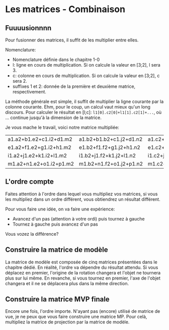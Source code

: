 # Les matrices - Combinaison

## Fuuuusionnnn

Pour fusionner des matrices, il suffit de les multiplier entre elles.

Nomenclature:
* Nomenclature définie dans le chapitre 1-0
* l: ligne en cours de multiplication. Si on calcule la valeur en [3;2], l sera 3.
* c: colonne en cours de multiplication. Si on calcule la valeur en [3;2], c sera 2.
* suffixes 1 et 2: donnée de la première et deuxième matrice, respectivement.

La méthode générale est simple, il suffit de multiplier la ligne courante par la colonne courante.
Ehm, pour le coup, un calcul vaut mieux qu'un long discours. Pour calculer le résultat en [l;c]:
`l1[0].c2[0]+l1[1].c2[1]+...`, où ... continue jusqu'à la dimension de la matrice.

Je vous mache le travail, voici notre matrice multipliée:

| | | | |
|---|---|---|---|
| a1.a2+b1.e2+c1.i2+d1.m2 | a1.b2+b1.b2+c1.j2+d1.n2 | a1.c2+b1.g2+c1.k2+d1.o2 | a1.d2+b1.h2+c1.l2+d1.p2 |
| e1.a2+f1.e2+g1.i2+h1.m2 | e1.b2+f1.f2+g1.j2+h1.n2 | e1.c2+f1.g2+g1.k2+h1.o2 | e1.d2+f1.h2+g1.l2+h1.p2 |
| i1.a2+j1.e2+k1.i2+l1.m2 | i1.b2+j1.f2+k1.j2+l1.n2 | i1.c2+j1.g2+k1.k2+l1.o2 | i1.d2+j1.h2+k1.l2+l1.p2 |
| m1.a2+n1.e2+o1.i2+p1.m2 | m1.b2+n1.f2+o1.j2+p1.n2 | m1.c2+n1.g2+o1.k2+p1.o2 | m1.d2+n1.h2+o1.l2+p1.p2 |


## L'ordre compte

Faites attention à l'ordre dans lequel vous multipliez vos matrices, si vous les multipliez dans un
ordre différent, vous obtiendrez un résultat différent.

Pour vous faire une idée, on va faire une expérience:
* Avancez d'un pas (attention à votre ordi) puis tournez à gauche
* Tournez à gauche puis avancez d'un pas

Vous vozez la différence?


## Construire la matrice de modèle

La matrice de modèle est composée de cinq matrices présentées dans le chapitre dédié. En réalité,
l'ordre va dépendre du résultat attendu. Si vous déplacez en premier, l'origine de la rotation
changera et l'objet ne tournera plus sur lui même. En revanche, si vous tournez en premier, l'axe de
l'objet changera et il ne se déplacera plus dans la même direction.


## Construire la matrice MVP finale

Encore une fois, l'ordre importe. N'ayant pas (encore) utilisé de matrice de vue, je ne peux que
vous faire construire une matrice MP. Pour celà, multipliez la matrice de projection par la matrice
de modèle.
